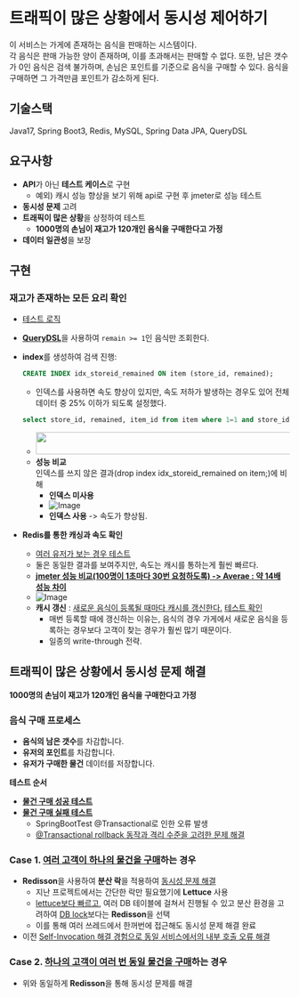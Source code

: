 <h1>트래픽이 많은 상황에서 동시성 제어하기</h1>

이 서비스는 가게에 존재하는 음식을 판매하는 시스템이다.  
각 음식은 판매 가능한 양이 존재하며, 이를 초과해서는 판매할 수 없다.</n>
또한, 남은 갯수가 0인 음식은 검색 불가하며, 손님은 포인트를 기준으로 음식을 구매할 수 있다. 
음식을 구매하면 그 가격만큼 포인트가 감소하게 된다.

## 기술스택
Java17, Spring Boot3, Redis, MySQL, Spring Data JPA, QueryDSL

## 요구사항

- **API**가 아닌 **테스트 케이스**로 구현
  -  예외) 캐시 성능 향상을 보기 위해 api로 구현 후 jmeter로 성능 테스트  
- **동시성 문제** 고려
- **트래픽이 많은 상황**을 상정하여 테스트
  - **1000명의 손님이 재고가 120개인 음식을 구매한다고 가정**
- **데이터 일관성**을 보장

## 구현

### 재고가 존재하는 모든 요리 확인
- [테스트 로직](https://github.com/wjdwltn/Food_Flow/blob/19deeed4080148d68631119e9fc598c283a44ac0/src/test/java/com/wltn/foodflow/item/service/ItemServiceTest.java#L45)
- [**QueryDSL**](https://github.com/wjdwltn/Food_Flow/blob/19deeed4080148d68631119e9fc598c283a44ac0/src/main/java/com/wltn/foodflow/item/repository/ItemRepositoryImpl.java#L22)을 사용하여 `remain >= 1`인 음식만 조회한다.
- **index**를 생성하여 검색 진행:
    ```sql
    CREATE INDEX idx_storeid_remained ON item (store_id, remained);
    ```
    - 인덱스를 사용하면 속도 향상이 있지만, 속도 저하가 발생하는 경우도 있어 전체 데이터 중 25% 이하가 되도록 설정했다.
    ```sql
    select store_id, remained, item_id from item where 1=1 and store_id = 2 and quantity >= 1;
    ```
    - <img src="https://github.com/user-attachments/assets/f03f38ac-f5bb-479f-a52c-e1a46a8f6073" width="900" height="40"/>
  - **성능 비교**  
     인덱스를 쓰지 않은 결과(drop index idx_storeid_remained on item;)에 비해
    - **인덱스 미사용**
    - ![Image](https://github.com/user-attachments/assets/9a4ce2a7-9622-4921-971d-4404421f353c)
    - **인덱스 사용** -> 속도가  향상됨.
    


- **Redis를 통한 캐싱과 속도 확인**
  - [여러 유저가 보는 경우 테스트](https://github.com/wjdwltn/Food_Flow/blob/19deeed4080148d68631119e9fc598c283a44ac0/src/test/java/com/wltn/foodflow/item/service/ItemServiceTest.java#L79)
  - 둘은 동일한 결과를 보여주지만, 속도는 캐시를 통하는게 훨씬 빠르다.
  - **[jmeter 성능 비교(100명이 1초마다 30번 요청하도록) -> Averae : 약 14배 성능 차이](https://nine-kitty-d57.notion.site/jmeter-Cache-1c113be7db2180ae950ee1b2d86003c0?pvs=4)**
  - ![Image](https://github.com/user-attachments/assets/cff509a9-88d9-4896-85b6-5d767e04b2b3)
  - **캐시 갱신** : [새로운 음식이 등록될 때마다 캐시를 갱신한다.](https://github.com/wjdwltn/Food_Flow/blob/19deeed4080148d68631119e9fc598c283a44ac0/src/main/java/com/wltn/foodflow/item/service/ItemService.java#L19) [테스트 확인](https://github.com/wjdwltn/Food_Flow/blob/19deeed4080148d68631119e9fc598c283a44ac0/src/test/java/com/wltn/foodflow/item/service/ItemServiceTest.java#L118)
    - 매번 등록할 때에 갱신하는 이유는, 음식의 경우 가게에서 새로운 음식을 등록하는 경우보다 고객이 찾는 경우가 훨씬 많기 때문이다.
    - 일종의 write-through 전략.





## 트래픽이 많은 상황에서 동시성 문제 해결
**1000명의 손님이 재고가 120개인 음식을 구매한다고 가정**

###  음식 구매 프로세스

- **음식의 남은 갯수**를 차감합니다.
- **유저의 포인트**를 차감합니다.
- **유저가 구매한 물건** 데이터를 저장합니다.

**테스트 순서**
- [**물건 구매 성공 테스트**](https://github.com/wjdwltn/Food_Flow/blob/77f4b8db4afc0bdb44c22118cf9767054128c55b/src/test/java/com/wltn/foodflow/customer/service/CustomerServiceTest.java#L49)
- [**물건 구매 실패 테스트**](https://github.com/wjdwltn/Food_Flow/blob/77f4b8db4afc0bdb44c22118cf9767054128c55b/src/test/java/com/wltn/foodflow/customer/service/CustomerServiceTest.java#L61)
  - SpringBootTest @Transactional로 인한 오류 발생
  -  [@Transactional rollback 동작과 격리 수준을 고려한 문제 해결](https://nine-kitty-d57.notion.site/Spring-Boot-Transactional-rollback-1bd13be7db218078b221d435b122c077?pvs=4)

### Case 1. [여러 고객이 하나의 물건을 구매](https://github.com/wjdwltn/Food_Flow/blob/77f4b8db4afc0bdb44c22118cf9767054128c55b/src/test/java/com/wltn/foodflow/customer/service/CustomerServiceTest.java#L93)하는 경우

- **Redisson**을 사용하여 **분산 락**을 적용하여 [동시성 문제 해결](https://nine-kitty-d57.notion.site/Redis-1c113be7db21809a8b97ea14cdfd4f22?pvs=4)
  - 지난 프로젝트에서는 간단한 락만 필요했기에 **Lettuce** 사용
  - [lettuce보다 빠르고](https://nine-kitty-d57.notion.site/Redis-Lettuce-Redisson-1c013be7db21804ea80ae794f1a8a9b5?pvs=4), 여러 DB 테이블에 걸쳐서 진행될 수 있고 분산 환경을 고려하여 [DB lock](https://nine-kitty-d57.notion.site/Optimistic-Pessimisitc-1c013be7db21808da489ddb0e1fc45fe?pvs=4)보다는 **Redisson**을 선택
  - 이를 통해 여러 쓰레드에서 한꺼번에 접근해도 동시성 문제 해결 완료
- 이전 [Self-Invocation 해결 경험으로 동일 서비스에서의 내부 호출 오류 해결](https://nine-kitty-d57.notion.site/Self-Invocation-Cacheable-Transactional-1bd13be7db21803db864f15fb074a4e4?pvs=4)

### Case 2. [하나의 고객이 여러 번 동일 물건을 구매](https://github.com/wjdwltn/Food_Flow/blob/77f4b8db4afc0bdb44c22118cf9767054128c55b/src/test/java/com/wltn/foodflow/customer/service/CustomerServiceTest.java#L120)하는 경우

- 위와 동일하게 **Redisson**을 통해 동시성 문제를 해결

